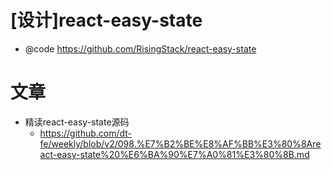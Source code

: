 # [设计]react-easy-state

- @code https://github.com/RisingStack/react-easy-state

# 文章

- 精读react-easy-state源码
  - https://github.com/dt-fe/weekly/blob/v2/098.%E7%B2%BE%E8%AF%BB%E3%80%8Areact-easy-state%20%E6%BA%90%E7%A0%81%E3%80%8B.md
